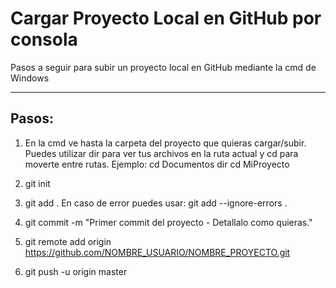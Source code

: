 # Cargar Proyecto Local en GitHub por consola
Pasos a seguir para subir un proyecto local en GitHub mediante la cmd de Windows

----------------------------------
## Pasos: 
  1) En la cmd ve hasta la carpeta del proyecto que quieras cargar/subir. Puedes utilizar dir para ver tus archivos en la ruta actual y cd para moverte entre rutas. Ejemplo: 
    cd Documentos 
    dir 
    cd MiProyecto
    
  2) git init
  
  3) git add .
     En caso de error puedes usar: 
     git add --ignore-errors .
     
  4) git commit -m "Primer commit del proyecto - Detallalo como quieras."

  5) git remote add origin https://github.com/NOMBRE_USUARIO/NOMBRE_PROYECTO.git

  6) git push -u origin master

